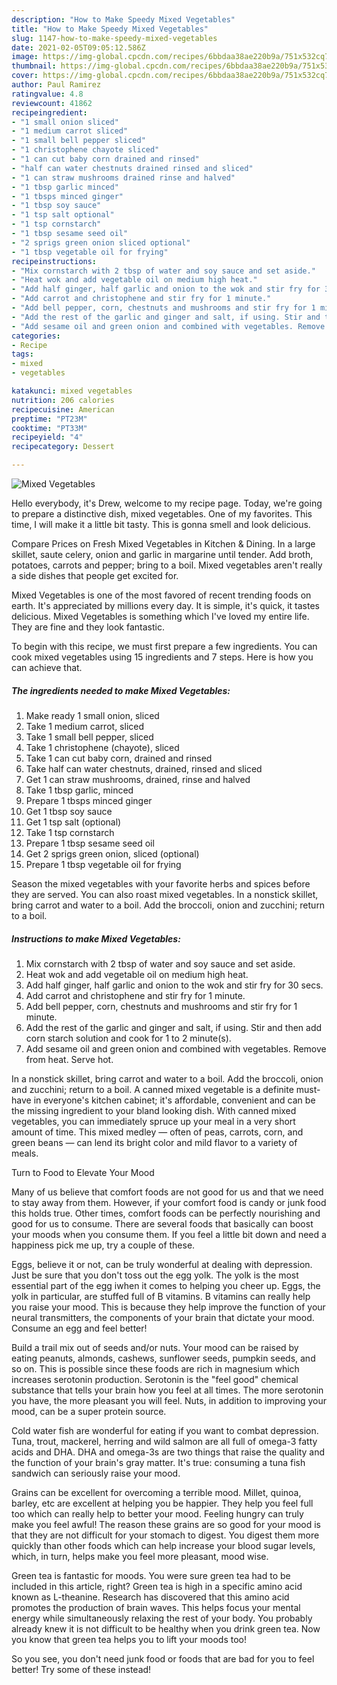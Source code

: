 ```yaml
---
description: "How to Make Speedy Mixed Vegetables"
title: "How to Make Speedy Mixed Vegetables"
slug: 1147-how-to-make-speedy-mixed-vegetables
date: 2021-02-05T09:05:12.586Z
image: https://img-global.cpcdn.com/recipes/6bbdaa38ae220b9a/751x532cq70/mixed-vegetables-recipe-main-photo.jpg
thumbnail: https://img-global.cpcdn.com/recipes/6bbdaa38ae220b9a/751x532cq70/mixed-vegetables-recipe-main-photo.jpg
cover: https://img-global.cpcdn.com/recipes/6bbdaa38ae220b9a/751x532cq70/mixed-vegetables-recipe-main-photo.jpg
author: Paul Ramirez
ratingvalue: 4.8
reviewcount: 41862
recipeingredient:
- "1 small onion sliced"
- "1 medium carrot sliced"
- "1 small bell pepper sliced"
- "1 christophene chayote sliced"
- "1 can cut baby corn drained and rinsed"
- "half can water chestnuts drained rinsed and sliced"
- "1 can straw mushrooms drained rinse and halved"
- "1 tbsp garlic minced"
- "1 tbsps minced ginger"
- "1 tbsp soy sauce"
- "1 tsp salt optional"
- "1 tsp cornstarch"
- "1 tbsp sesame seed oil"
- "2 sprigs green onion sliced optional"
- "1 tbsp vegetable oil for frying"
recipeinstructions:
- "Mix cornstarch with 2 tbsp of water and soy sauce and set aside."
- "Heat wok and add vegetable oil on medium high heat."
- "Add half ginger, half garlic and onion to the wok and stir fry for 30 secs."
- "Add carrot and christophene and stir fry for 1 minute."
- "Add bell pepper, corn, chestnuts and mushrooms and stir fry for 1 minute."
- "Add the rest of the garlic and ginger and salt, if using. Stir and then add corn starch solution and cook for 1 to 2 minute(s)."
- "Add sesame oil and green onion and combined with vegetables. Remove from heat. Serve hot."
categories:
- Recipe
tags:
- mixed
- vegetables

katakunci: mixed vegetables 
nutrition: 206 calories
recipecuisine: American
preptime: "PT23M"
cooktime: "PT33M"
recipeyield: "4"
recipecategory: Dessert

---
```



![Mixed Vegetables](https://img-global.cpcdn.com/recipes/6bbdaa38ae220b9a/751x532cq70/mixed-vegetables-recipe-main-photo.jpg)

Hello everybody, it's Drew, welcome to my recipe page. Today, we're going to prepare a distinctive dish, mixed vegetables. One of my favorites. This time, I will make it a little bit tasty. This is gonna smell and look delicious.

Compare Prices on Fresh Mixed Vegetables in Kitchen &amp; Dining. In a large skillet, saute celery, onion and garlic in margarine until tender. Add broth, potatoes, carrots and pepper; bring to a boil. Mixed vegetables aren&#39;t really a side dishes that people get excited for.

Mixed Vegetables is one of the most favored of recent trending foods on earth. It's appreciated by millions every day. It is simple, it's quick, it tastes delicious. Mixed Vegetables is something which I've loved my entire life. They are fine and they look fantastic.


To begin with this recipe, we must first prepare a few ingredients. You can cook mixed vegetables using 15 ingredients and 7 steps. Here is how you can achieve that.

<!--inarticleads1-->

##### The ingredients needed to make Mixed Vegetables:

1. Make ready 1 small onion, sliced
1. Take 1 medium carrot, sliced
1. Take 1 small bell pepper, sliced
1. Take 1 christophene (chayote), sliced
1. Take 1 can cut baby corn, drained and rinsed
1. Take half can water chestnuts, drained, rinsed and sliced
1. Get 1 can straw mushrooms, drained, rinse and halved
1. Take 1 tbsp garlic, minced
1. Prepare 1 tbsps minced ginger
1. Get 1 tbsp soy sauce
1. Get 1 tsp salt (optional)
1. Take 1 tsp cornstarch
1. Prepare 1 tbsp sesame seed oil
1. Get 2 sprigs green onion, sliced (optional)
1. Prepare 1 tbsp vegetable oil for frying


Season the mixed vegetables with your favorite herbs and spices before they are served. You can also roast mixed vegetables. In a nonstick skillet, bring carrot and water to a boil. Add the broccoli, onion and zucchini; return to a boil. 

<!--inarticleads2-->

##### Instructions to make Mixed Vegetables:

1. Mix cornstarch with 2 tbsp of water and soy sauce and set aside.
1. Heat wok and add vegetable oil on medium high heat.
1. Add half ginger, half garlic and onion to the wok and stir fry for 30 secs.
1. Add carrot and christophene and stir fry for 1 minute.
1. Add bell pepper, corn, chestnuts and mushrooms and stir fry for 1 minute.
1. Add the rest of the garlic and ginger and salt, if using. Stir and then add corn starch solution and cook for 1 to 2 minute(s).
1. Add sesame oil and green onion and combined with vegetables. Remove from heat. Serve hot.


In a nonstick skillet, bring carrot and water to a boil. Add the broccoli, onion and zucchini; return to a boil. A canned mixed vegetable is a definite must-have in everyone&#39;s kitchen cabinet; it&#39;s affordable, convenient and can be the missing ingredient to your bland looking dish. With canned mixed vegetables, you can immediately spruce up your meal in a very short amount of time. This mixed medley — often of peas, carrots, corn, and green beans — can lend its bright color and mild flavor to a variety of meals. 

Turn to Food to Elevate Your Mood


Many of us believe that comfort foods are not good for us and that we need to stay away from them. However, if your comfort food is candy or junk food this holds true. Other times, comfort foods can be perfectly nourishing and good for us to consume. There are several foods that basically can boost your moods when you consume them. If you feel a little bit down and need a happiness pick me up, try a couple of these.

Eggs, believe it or not, can be truly wonderful at dealing with depression. Just be sure that you don't toss out the egg yolk. The yolk is the most essential part of the egg iwhen it comes to helping you cheer up. Eggs, the yolk in particular, are stuffed full of B vitamins. B vitamins can really help you raise your mood. This is because they help improve the function of your neural transmitters, the components of your brain that dictate your mood. Consume an egg and feel better!

Build a trail mix out of seeds and/or nuts. Your mood can be raised by eating peanuts, almonds, cashews, sunflower seeds, pumpkin seeds, and so on. This is possible since these foods are rich in magnesium which increases serotonin production. Serotonin is the "feel good" chemical substance that tells your brain how you feel at all times. The more serotonin you have, the more pleasant you will feel. Nuts, in addition to improving your mood, can be a super protein source.

Cold water fish are wonderful for eating if you want to combat depression. Tuna, trout, mackerel, herring and wild salmon are all full of omega-3 fatty acids and DHA. DHA and omega-3s are two things that raise the quality and the function of your brain's gray matter. It's true: consuming a tuna fish sandwich can seriously raise your mood. 

Grains can be excellent for overcoming a terrible mood. Millet, quinoa, barley, etc are excellent at helping you be happier. They help you feel full too which can really help to better your mood. Feeling hungry can truly make you feel awful! The reason these grains are so good for your mood is that they are not difficult for your stomach to digest. You digest them more quickly than other foods which can help increase your blood sugar levels, which, in turn, helps make you feel more pleasant, mood wise.

Green tea is fantastic for moods. You were sure green tea had to be included in this article, right? Green tea is high in a specific amino acid known as L-theanine. Research has discovered that this amino acid promotes the production of brain waves. This helps focus your mental energy while simultaneously relaxing the rest of your body. You probably already knew it is not difficult to be healthy when you drink green tea. Now you know that green tea helps you to lift your moods too!

So you see, you don't need junk food or foods that are bad for you to feel better! Try some of these instead!

